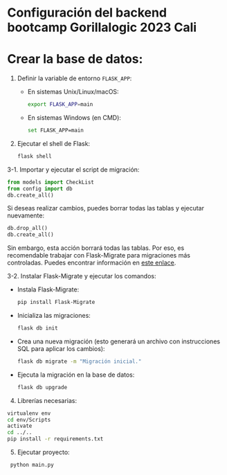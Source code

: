 # Configuración del backend bootcamp Gorillalogic 2023 Cali

# Crear la base de datos:

1. Definir la variable de entorno `FLASK_APP`:

   - En sistemas Unix/Linux/macOS:
     ```bash
     export FLASK_APP=main
     ```
   - En sistemas Windows (en CMD):
     ```bash
     set FLASK_APP=main
     ```

2. Ejecutar el shell de Flask:

   ```bash
   flask shell
   ```

3-1. Importar y ejecutar el script de migración:

   ```python
   from models import CheckList
   from config import db
   db.create_all()
   ```

   Si deseas realizar cambios, puedes borrar todas las tablas y ejecutar nuevamente:

   ```python
   db.drop_all()
   db.create_all()
   ```

   Sin embargo, esta acción borrará todas las tablas. Por eso, es recomendable trabajar con Flask-Migrate para migraciones más controladas. Puedes encontrar información en [este enlace](https://flask-migrate.readthedocs.io/en/latest/index.html).

3-2. Instalar Flask-Migrate y ejecutar los comandos:

   - Instala Flask-Migrate:

     ```bash
     pip install Flask-Migrate
     ```

   - Inicializa las migraciones:

     ```bash
     flask db init
     ```

   - Crea una nueva migración (esto generará un archivo con instrucciones SQL para aplicar los cambios):

     ```bash
     flask db migrate -m "Migración inicial."
     ```

   - Ejecuta la migración en la base de datos:
     ```bash
     flask db upgrade
     ```

4. Librerías necesarias:

  ```bash
  virtualenv env
  cd env/Scripts
  activate
  cd ../..
  pip install -r requirements.txt
  ```

5. Ejecutar proyecto:

  ```bash
   python main.py
  ```
